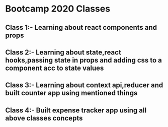 # **Bootcamp 2020 Classes** 

## **Class 1:-** Learning about react components and props

## **Class 2:-** Learning about state,react hooks,passing state in props and adding css to a component acc to state values

## **Class 3:-** Learning about context api,reducer and built counter app using mentioned things

## **Class 4:-** Built expense tracker app using all above classes concepts
